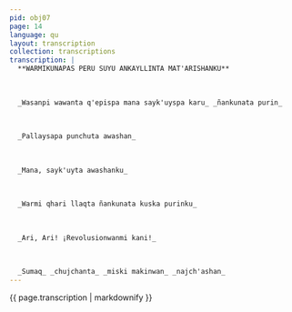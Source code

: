 ```yaml
---
pid: obj07
page: 14
language: qu
layout: transcription
collection: transcriptions
transcription: |
  **WARMIKUNAPAS PERU SUYU ANKAYLLINTA MAT'ARISHANKU**
  
  
  
  _Wasanpi wawanta q'epispa mana sayk'uyspa karu_ _ñankunata purin_
  
  
  
  _Pallaysapa punchuta awashan_
  
  
  
  _Mana, sayk'uyta awashanku_
  
  
  
  _Warmi qhari llaqta ñankunata kuska purinku_
  
  
  
  _Ari, Ari! ¡Revolusionwanmi kani!_
  
  
  
  _Sumaq_ _chujchanta_ _miski makinwan_ _najch'ashan_
---
```


{{ page.transcription | markdownify }}
